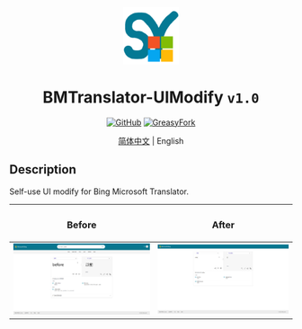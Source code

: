 <div align="center">
    <img src="https://github.com/SynRGB/BMTranslator-UIModify/raw/main/%23README/icon/256.png" width="20%"/>
    <h1>BMTranslator-UIModify <code>v1.0</code></h1>
	<p>
        <a href='https://github.com/SynRGB/BMTranslator-UIModify'><img src="https://img.shields.io/badge/-GitHub-3A3A3A?style=flat&amp;logo=GitHub&amp;logoColor=white" referrerpolicy="no-referrer" alt="GitHub"></a>
	    <a href=''><img src="https://img.shields.io/badge/-GreasyFork-670000?style=flat&amp;logo=tampermonkey&amp;logoColor=white" referrerpolicy="no-referrer" alt="GreasyFork"></a>
    </p>
    <p><a href='https://github.com/SynRGB/BMTranslator-UIModify/blob/main/README.md'>简体中文</a> | English</p>
</div>


## Description

Self-use UI modify for Bing Microsoft Translator.

| <h3>Before</h3>                                                                            | <h3>After</h3>                                                                            |
|--------------------------------------------------------------------------------------------|-------------------------------------------------------------------------------------------|
| <img src="https://github.com/SynRGB/BMTranslator-UIModify/raw/main/%23README/before.png"/> | <img src="https://github.com/SynRGB/BMTranslator-UIModify/raw/main/%23README/after.png"/> |